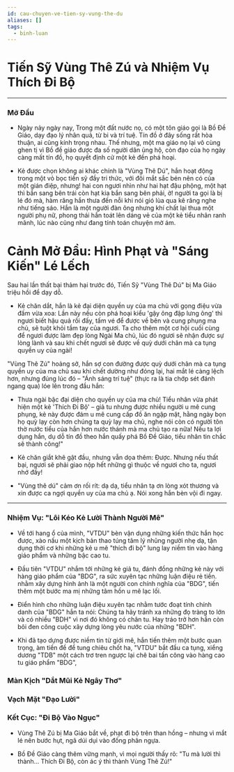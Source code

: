 ```yaml
---
id: cau-chuyen-ve-tien-sy-vung-the-du
aliases: []
tags:
  - binh-luan
---
```


# Tiến Sỹ Vùng Thê Zú và Nhiệm Vụ Thích Đi Bộ

---

### Mở Đầu

- Ngày nảy ngày nay, Trong một đất nước nọ, có một tôn giáo gọi là Bồ Đề Giáo, dạy đạo lý nhân quả, từ bi và trí tuệ. Tín đồ ở đây sống rất hòa thuận, ai cũng kính trọng nhau. Thế nhưng, một ma giáo nọ lại vô cùng ghen tị vì Bồ đề giáo được đa số người dân ủng hộ, còn đạo của họ ngày càng mất tín đồ, họ quyết định cử một kẻ đến phá hoại.  

- Kẻ được chọn không ai khác chính là "Vùng Thê Dú", hắn hoạt động trong một vỏ bọc tiến sỹ đầy tri thức, với đôi mắt sắc bén nên có của một gián điệp, nhưng! hai con ngươi nhìn như hai hạt đậu phộng, một hạt thì bắn sang bên trái còn hạt kia bắn sang bên phải, ờ! người ta gọi là bị lé đó mà, hàm răng hắn thưa đến nỗi khi nói gió lùa qua kẽ răng nghe như tiếng sáo. Hắn là một người đàn ông nhưng khí chất lại thua một người phụ nữ, phong thái hắn toát lên dáng vẻ của một kẻ tiểu nhân ranh mãnh, lúc nào cũng như đang tính toán chuyện mờ ám.  

# Cảnh Mở Đầu: Hình Phạt và "Sáng Kiến" Lé Lếch

Sau hai lần thất bại thảm hại trước đó, Tiến Sỹ "Vùng Thê Dú" bị Ma Giáo triệu hồi để dạy dỗ. 

- Kẻ chăn dắt, hắn là kẻ đại diện quyền uy của ma chủ với gọng điệu vừa đấm vừa xoa: Lần này nếu còn phá hoại kiểu 'gậy ông đập lưng ông' thì ngươi biết hậu quả rồi đấy, tấm vé để được về bên và cung phụng ma chủ, sẽ tuột khỏi tầm tay của ngươi. Ta cho thêm một cơ hội cuối cùng để ngươi được làm đẹp lòng Ngài Ma chủ, lúc đó ngươi sẽ nhận được sự lòng lành và sau khi chết ngươi sẽ được về quỳ dưới chân mà ca tụng quyền uy của ngài!

"Vùng Thê Zú" hoảng sở, hắn sợ con đường được quỳ dưới chân mà ca tụng quyền uy của ma chủ sau khi chết dường như đóng lại, hai mắt lé càng lệch hơn, nhưng đúng lúc đó – "Ánh sáng trí tuệ" (thực ra là tia chớp sét đánh ngang qua) lóe lên trong đầu hắn:  

- Thưa ngài bậc đại diện cho quyền uy của ma chủ! Tiểu nhân vừa phát hiện một kẻ 'Thích Đi Bộ' – giả tu nhưng được nhiều người u mê cung phụng, kẻ này được đám u mê cung cấp đồ ăn ngập mặt, hằng ngày bọn họ quỳ lạy còn hơn chúng ta quỳ lạy ma chủ, nghe nói còn có người tôn thờ nước tiểu của hắn hơn nước thánh mà ma chủ tạo ra nữa! Nếu ta lợi dụng hắn, dụ dỗ tín đồ theo hắn quấy phá Bồ Đề Giáo, tiểu nhân tin chắc sẽ thành công!"  

- Kẻ chăn giắt khẽ gật đầu, nhưng vẫn dọa thêm: Được. Nhưng nếu thất bại, ngươi sẽ phải giao nộp hết những gì thuộc về ngươi cho ta, ngươi nhớ đấy!  

- "Vùng thê dú" cảm ơn rối rít: dạ dạ, tiểu nhân tạ ơn lòng xót thương và xin được ca ngợi quyền uy của ma chủ ạ. Nói xong hắn bèn vội đi ngay.

---

### Nhiệm Vụ: "Lôi Kéo Kẻ Lười Thành Người Mê"  

- Về tới hang ổ của mình, "VTDU" bèn vận dụng những kiến thức hắn học được, xào nấu một kịch bản thao túng tâm lý nhũng người nhẹ dạ, tận dụng thời cơ khi những kẻ u mê "thích đi bộ" lung lay niềm tin vào hàng giáo phẩm và những bậc cao tu.

- Đầu tiên "VTDU" nhắm tới những kẻ giả tu, đánh đồng những kẻ này với hàng giáo phẩm của "BDG", ra sức xuyên tạc những luận điệu rẻ tiền. nhằm xây dựng hình ảnh là một người con chính nghĩa của "BDG", tiến thêm một bước ma mị những tâm hồn u mê lạc lối. 

- Điển hình cho những luận điệu xuyên tạc nhằm tước đoạt tính chính danh của "BDG" hắn ta nói: Chúng ta hãy tránh xa những đọ tràng to lớn và có nhiều "BDH" vì nơi đó không có chân tu. Hay tráo trở hơn hắn còn bôi đen công cuộc xây dựng lòng yêu nước của những "BDH".

- Khi đã tạo dựng được niềm tin từ giới mê, hắn tiến thêm một bước quan trọng, àm tiền đề để tung chiêu chốt ha, "VTDU" bắt đầu ca tụng, xiểng dương "TDB" một cách trơ tren ngược lại chê bai tấn công vào hàng cao tu giáo phẩm "BDG",  


### Màn Kịch "Dắt Mũi Kẻ Ngây Thơ"  

### Vạch Mặt "Đạo Lười"  


### Kết Cục: "Đi Bộ Vào Ngục"  

- Vùng Thê Zú bị Ma Giáo bắt về, phạt đi bộ trên than hồng – nhưng vì mắt lé nên bước hụt, ngã dúi dụi vào đống phân ngựa.  

- Bồ Đề Giáo càng thêm vững mạnh, vì mọi người thấy rõ: "Tu mà lười thì thành… Thích Đi Bộ, còn ác ý thì thành Vùng Thê Zú!"  
